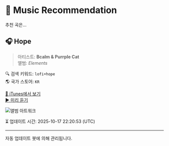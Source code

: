 
# 🎵 Music Recommendation

추천 곡은...

## 🎧 Hope  
> 아티스트: **Bcalm & Purrple Cat**  
> 앨범: _Elements_  

🔍 검색 키워드: `lofi+hope`  
🌎 국가 스토어: `KR`

[🔗 iTunes에서 보기](https://music.apple.com/kr/album/hope/1710124050?i=1710124061&uo=4)  
[▶️ 미리 듣기](https://audio-ssl.itunes.apple.com/itunes-assets/AudioPreview116/v4/c6/07/3c/c6073c85-e06f-7329-dc09-0f0b41595a57/mzaf_2322420414972425522.plus.aac.p.m4a)

![앨범 아트워크](https://is1-ssl.mzstatic.com/image/thumb/Music126/v4/be/0f/36/be0f3691-19cf-df09-6a54-c9758dc8b931/5c385fb1-923f-4f2e-8e98-bd28c51e1556.jpg/100x100bb.jpg)

⏳ 업데이트 시간: 2025-10-17 22:20:53 (UTC)

---
자동 업데이트 봇에 의해 관리됩니다.
